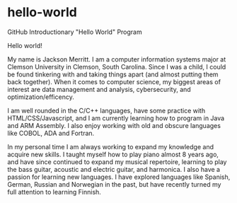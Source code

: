 # hello-world
GitHub Introductionary "Hello World" Program

Hello world!

My name is Jackson Merritt. I am a computer information systems major at Clemson University in Clemson, South Carolina.
Since I was a child, I could be found tinkering with and taking things apart (and almost putting them back together).
When it comes to computer science, my biggest areas of interest are data management and analysis, cybersecurity,
and optimization/efficency.

I am well rounded in the C/C++ languages, have some practice with HTML/CSS/Javascript, and I am currently learning 
how to program in Java and ARM Assembly. I also enjoy working with old and obscure languages like COBOL, ADA and Fortran.

In my personal time I am always working to expand my knowledge and acquire new skills. I taught myself how to play piano
almost 8 years ago, and have since continued to expand my musical repertoire, learning to play the bass guitar, acoustic and
electric guitar, and harmonica. I also have a passion for learning new languages. I have explored languages like Spanish, German,
Russian and Norwegian in the past, but have recently turned my full attention to learning Finnish.
